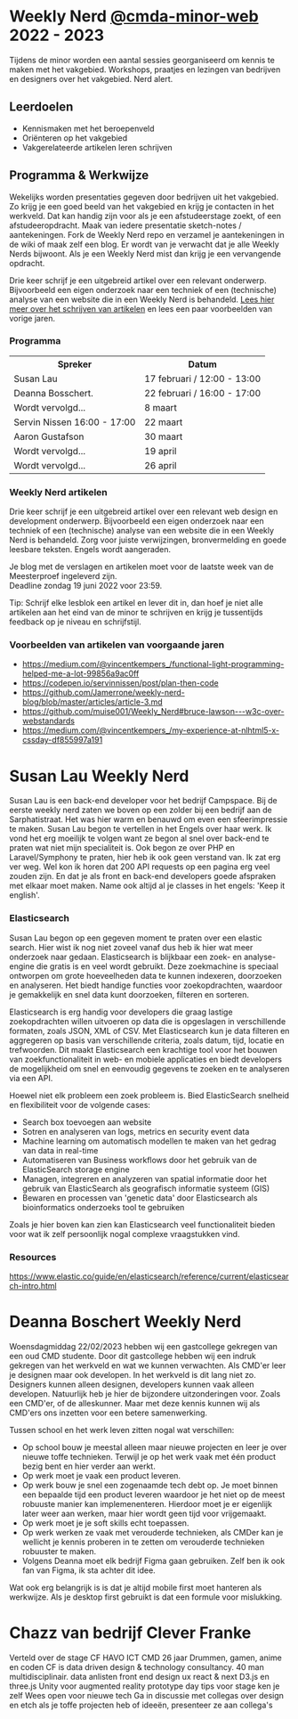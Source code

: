 # Weekly Nerd [@cmda-minor-web](https://github.com/cmda-minor-web) 2022 - 2023

Tijdens de minor worden een aantal sessies georganiseerd om kennis te maken met het vakgebied. 
Workshops, praatjes en lezingen van bedrijven en designers over het vakgebied. Nerd alert.

## Leerdoelen
- Kennismaken met het beroepenveld
- Oriënteren op het vakgebied
- Vakgerelateerde artikelen leren schrijven

## Programma & Werkwijze
Wekelijks worden presentaties gegeven door bedrijven uit het vakgebied. 
Zo krijg je een goed beeld van het vakgebied en krijg je contacten in het werkveld. 
Dat kan handig zijn voor als je een afstudeerstage zoekt, of een afstudeeropdracht. 
Maak van iedere presentatie sketch-notes / aantekeningen.
Fork de Weekly Nerd repo en verzamel je aantekeningen in de wiki of maak zelf een blog. 
Er wordt van je verwacht dat je alle Weekly Nerds bijwoont. 
Als je een Weekly Nerd mist dan krijg je een vervangende opdracht.
<!-- Tip: Schrijf ook altijd een link-lijstje met (interessante) onderwerpen die aan bod zijn gekomen. -->

Drie keer schrijf je een uitgebreid artikel over een relevant onderwerp. 
Bijvoorbeeld een eigen onderzoek naar een techniek of een (technische) analyse van een website die in een Weekly Nerd is behandeld. 
[Lees hier meer over het schrijven van artikelen](#5-artikelen) en lees een paar voorbeelden van vorige jaren.


### Programma

<table>
    <tr>
        <th>Spreker</th>
        <th>Datum</th>
    </tr>
    <tr>
        <td>Susan Lau</td>
        <td>17 februari / 12:00 - 13:00</td>
    </tr>
    <tr>
        <td>Deanna Bosschert.</td>
        <td>22 februari / 16:00 - 17:00</td>
    </tr>
    <tr>
        <td>Wordt vervolgd...</td>
        <td>8 maart</td>
    </tr>
    <tr>
        <td>Servin Nissen 16:00 - 17:00</td>
        <td>22 maart</td>
    </tr>
    <tr>
        <td>Aaron Gustafson</td>
        <td>30 maart</td>
    </tr>
    <tr>
        <td>Wordt vervolgd...</td>
        <td>19 april</td>
    </tr>
    <tr>
        <td>Wordt vervolgd...</td>
        <td>26 april</td>
    </tr>
</table>




<!-- ### Weekly Nerd #1

| Vrijdag 5 Maart  |  Bedrijven |
|---|---|
| 14:00  | Kickoff |
| 14:05  | [Dept](https://www.deptagency.com/nl-nl/) met [Raymond Korrel](https://www.linkedin.com/in/raymond-korrel/) Frontend Developer & [Ilayda Küçükosmanoğlu](https://www.linkedin.com/in/ilaydadept/) Interaction Designer |
| 15:00  | [Label A](https://labela.nl) met [Gavin Ligthart](https://www.linkedin.com/in/gavinligthart/) Frontend Developer|

#### Vraag #1

In de post [Wat is een goede frontend developer](https://css-tricks.com/what-makes-a-good-front-end-developer/) op CSS tricks staat een lijst interessante mensen die beschrijven wat een frontende developer is. Welke skills denk jij dat een goede frontender moet hebben en wat voor frontender ben jij eigenlijk? Lees ook de [The great divide](https://css-tricks.com/the-great-divide/) van Chris Coyer om deze vraag te beantwoorden. 


### Weekly Nerd #2

| donderdag 1 april  |  Bedrijven |
|---|---|
| 14:00 | Intro |
| 14:01 | [Build in Amsterdam](https://www.buildinamsterdam.com/cases) met [Fenna de Wilde](https://www.linkedin.com/in/fenna-de-wilde/) Frontend Developer|
| 15:00 | [Triple](https://www.wearetriple.com) met [Chanel Mepschen](https://www.linkedin.com/in/chanel-mepschen-1223a9b2/) & [Shyanta Vleugel](https://www.linkedin.com/in/shyantav/) Frontend Developers |

#### Vraag #2

Je hebt geleerd hoe je toegankelijke websites kan maken. Een belangrijk uitgangspunt voor een digital designer is er voor zorgen dat een website door iedereen te gebruiken is. Toch zijn veel ontwikkelbedrijven zelf niet 'inclusive'. Ook de tech-industrie bestaat voor een groot deel uit dezelfde type personen en testen vervolgens hun websites bij weer dezelfde types, met stereotypering, vooroordelen en _biased_ uitkomsten tot gevolg. Herken je dit als probleem? Moet dit veranderen? In wat voor team zie jij jezelf graag werken? 
Lees het artikel [On racism and sexism in branding, user interface, and tech](https://uxdesign.cc/on-racism-and-sexism-in-branding-user-interface-and-tech-337f5ceb7ed5) en het project [Working towards a more inclusive design scene in The Netherlands](https://inclusief.design) en gebruik dit voor het beantwoorden van de vraag.

<img width="1145" alt="Adapting to Reality" src="https://user-images.githubusercontent.com/1391509/113145133-58267b80-922e-11eb-82e4-f7c8867b90ce.png">


### Weekly Nerd #3

| vrijdag 30 april  |  Bedrijven |
|---|---|
| 15:00 | Intro |
| 15:01 | [Mirabeau](https://www.mirabeau.nl) met [Dave Bitter](https://www.davebitter.com/) Frontend Developer & [Alexander Munz]() Visual Designer|


#### Vraag #3

Je bent nu 3 maanden 24/7 code aan het klopppppen. Hopelijk heb je super veel geleerd, ben je regelmatig uitgedaagd, weet je (nog beter) waar je grenzen liggen en hoe je je verder kan en wil onwikkelen als "frontender". Of juist niet ... 

In de verschillende vakken die je hebt gevolgd zijn technieken en werkwijzen aan bod gekomen die een "echte" frontender ook doet: prototypen, experimenteren, ingewikkelde code, simpele code, onderzoeken, testen, lezen, documenteren, en heel veel HTML, CSS en JS, op de client en op de server. Welke onderwerpen hebben de meeste indruk op je gemaakt? Een gastspreker of een test? Een inzicht tijdens een Discord-sessie met een van de student-assistenten? Schrijf per vak wat je hebt geleerd en wat je meeneemt als frontender. -->


### Weekly Nerd artikelen

Drie keer schrijf je een uitgebreid artikel over een relevant web design en development onderwerp. 
Bijvoorbeeld een eigen onderzoek naar een techniek of een (technische) analyse van een website die in een Weekly Nerd is behandeld. 
Zorg voor juiste verwijzingen, bronvermelding en goede leesbare teksten. 
Engels wordt aangeraden.

Je blog met de verslagen en artikelen moet voor de laatste week van de Meesterproef ingeleverd zijn.  
Deadline zondag 19 juni 2022 voor 23:59.

Tip: Schrijf elke lesblok een artikel en lever dit in, dan hoef je niet alle artikelen aan het eind van de minor te schrijven en krijg je tussentijds feedback op je niveau en schrijfstijl. 


### Voorbeelden van artikelen van voorgaande jaren

* https://medium.com/@vincentkempers_/functional-light-programming-helped-me-a-lot-99856a9ac0ff
* https://codepen.io/servinnissen/post/plan-then-code
* https://github.com/Jamerrone/weekly-nerd-blog/blob/master/articles/article-3.md
* https://github.com/muise001/Weekly_Nerd#bruce-lawson---w3c-over-webstandards
* https://medium.com/@vincentkempers_/my-experience-at-nlhtml5-x-cssday-df855997a191

# Susan Lau Weekly Nerd

Susan Lau is een back-end developer voor het bedrijf Campspace. Bij de eerste weekly nerd zaten we boven op een zolder bij een bedrijf aan de Sarphatistraat. Het was hier warm en benauwd om even een sfeerimpressie te maken. Susan Lau begon te vertellen in het Engels over haar werk. Ik vond het erg moeilijk te volgen want ze begon al snel over back-end te praten wat niet mijn specialiteit is. Ook begon ze over PHP en Laravel/Symphony te praten, hier heb ik ook geen verstand van. Ik zat erg ver weg. Wel kon ik horen dat 200 API requests op een pagina erg veel zouden zijn. En dat je als front en back-end developers goede afspraken met elkaar moet maken. Name ook altijd al je classes in het engels: 'Keep it english'.

### Elasticsearch
Susan Lau begon op een gegeven moment te praten over een elastic search. Hier wist ik nog niet zoveel vanaf dus heb ik hier wat meer onderzoek naar gedaan. Elasticsearch is blijkbaar  een zoek- en analyse-engine die gratis is en veel wordt gebruikt. Deze zoekmachine is speciaal ontworpen om grote hoeveelheden data te kunnen indexeren, doorzoeken en analyseren. Het biedt handige functies voor zoekopdrachten, waardoor je gemakkelijk en snel data kunt doorzoeken, filteren en sorteren.

Elasticsearch is erg handig voor developers die graag lastige zoekopdrachten willen uitvoeren op data die is opgeslagen in verschillende formaten, zoals JSON, XML of CSV. Met Elasticsearch kun je data filteren en aggregeren op basis van verschillende criteria, zoals datum, tijd, locatie en trefwoorden. Dit maakt Elasticsearch een krachtige tool voor het bouwen van zoekfunctionaliteit in web- en mobiele applicaties en biedt developers de mogelijkheid om snel en eenvoudig gegevens te zoeken en te analyseren via een API.

Hoewel niet elk probleem een zoek probleem is. Bied ElasticSearch snelheid en flexibiliteit voor de volgende cases:
* Search box toevoegen aan website
* Sotren en analyseren van logs, metrics en security event data
* Machine learning om automatisch modellen te maken van het gedrag van data in real-time
* Automatiseren van Business workflows door het gebruik van de ElasticSearch storage engine
* Managen, integreren en analyzeren van spatial informatie door het gebruik van ElasticSearch als geografisch informatie systeem (GIS)
* Bewaren en processen van 'genetic data' door Elasticsearch als bioinformatics onderzoeks tool te gebruiken

Zoals je hier boven kan zien kan Elasticsearch veel functionaliteit bieden voor wat ik zelf persoonlijk nogal complexe vraagstukken vind.

### Resources
https://www.elastic.co/guide/en/elasticsearch/reference/current/elasticsearch-intro.html

# Deanna Boschert Weekly Nerd
Woensdagmiddag 22/02/2023 hebben wij een gastcollege gekregen van een oud CMD studente. Door dit gastcollege hebben wij een indruk gekregen van het werkveld en wat we kunnen verwachten.
Als CMD'er leer je designen maar ook developen. In het werkveld is dit lang niet zo. Designers kunnen alleen designen, developers kunnen vaak alleen developen. Natuurlijk heb je hier de bijzondere uitzonderingen voor. Zoals een CMD'er, of de alleskunner. Maar met deze kennis kunnen wij als CMD'ers ons inzetten voor een betere samenwerking. 

Tussen school en het werk leven zitten nogal wat verschillen: 
* Op school bouw je meestal alleen maar nieuwe projecten en leer je over nieuwe toffe technieken. Terwijl je op het werk vaak met één product bezig bent en hier verder aan werkt.
* Op werk moet je vaak een product leveren. 
* Op werk bouw je snel een zogenaamde tech debt op. Je moet binnen een bepaalde tijd een product leveren waardoor je het niet op de meest robuuste manier kan implemenenteren. Hierdoor moet je er eigenlijk later weer aan werken, maar hier wordt geen tijd voor vrijgemaakt.
* Op werk moet je je soft skills echt toepassen.
* Op werk werken ze vaak met verouderde technieken, als CMDer kan je wellicht je kennis proberen in te zetten om verouderde technieken robuuster te maken.
* Volgens Deanna moet elk bedrijf Figma gaan gebruiken. Zelf ben ik ook fan van Figma, ik sta achter dit idee.

Wat ook erg belangrijk is is dat je altijd mobile first moet hanteren als werkwijze. Als je desktop first gebruikt is dat een formule voor mislukking.

# Chazz van bedrijf Clever Franke
Verteld over de stage CF
HAVO ICT CMD 
26 jaar
Drummen, gamen, anime en coden
CF is data driven design & technology consultancy.
40 man multidisciplinair. data anlisten front end design ux
react & next
D3.js en three.js
Unity voor augmented reality
prototype day
tips voor stage
ken je zelf
Wees open voor nieuwe tech
Ga in discussie met collegas over design en etch
als je toffe projecten heb of ideeën, presenteer ze aan collega's
